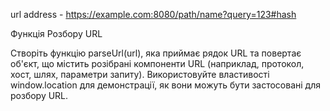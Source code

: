url address - https://example.com:8080/path/name?query=123#hash

Функція Розбору URL

Створіть функцію parseUrl(url), яка приймає рядок URL та повертає об'єкт, що містить розібрані компоненти URL (наприклад, протокол, хост, шлях, параметри запиту).
Використовуйте властивості window.location для демонстрації, як вони можуть бути застосовані для розбору URL.